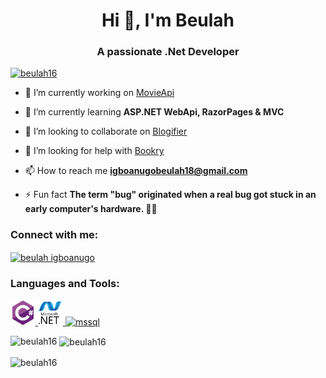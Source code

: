 <h1 align="center">Hi 👋, I'm Beulah</h1>
<h3 align="center">A passionate .Net Developer</h3>

<p align="left"> <a href="https://github.com/ryo-ma/github-profile-trophy"><img src="https://github-profile-trophy.vercel.app/?username=beulah16" alt="beulah16" /></a> </p>

- 🔭 I’m currently working on [MovieApi](https://github.com/Beulah16/MovieApi)

- 🌱 I’m currently learning **ASP.NET WebApi, RazorPages & MVC**

- 👯 I’m looking to collaborate on [Blogifier](https://github.com/blogifierdotnet/Blogifier)

- 🤝 I’m looking for help with [Bookry](https://github.com/Beulah16/Bookry)

- 📫 How to reach me **igboanugobeulah18@gmail.com**

- ⚡ Fun fact **The term "bug" originated when a real bug got stuck in an early computer's hardware. 🐛👾**

<h3 align="left">Connect with me:</h3>
<p align="left">
<a href="https://linkedin.com/in/beulah igboanugo" target="blank"><img align="center" src="https://raw.githubusercontent.com/rahuldkjain/github-profile-readme-generator/master/src/images/icons/Social/linked-in-alt.svg" alt="beulah igboanugo" height="30" width="40" /></a>
</p>

<h3 align="left">Languages and Tools:</h3>
<p align="left"> <a href="https://www.w3schools.com/cs/" target="_blank" rel="noreferrer"> <img src="https://raw.githubusercontent.com/devicons/devicon/master/icons/csharp/csharp-original.svg" alt="csharp" width="40" height="40"/> </a> <a href="https://dotnet.microsoft.com/" target="_blank" rel="noreferrer"> <img src="https://raw.githubusercontent.com/devicons/devicon/master/icons/dot-net/dot-net-original-wordmark.svg" alt="dotnet" width="40" height="40"/> </a> <a href="https://www.microsoft.com/en-us/sql-server" target="_blank" rel="noreferrer"> <img src="https://www.svgrepo.com/show/303229/microsoft-sql-server-logo.svg" alt="mssql" width="40" height="40"/> </a> </p>

<p><img align="left" src="https://github-readme-stats.vercel.app/api/top-langs?username=beulah16&show_icons=true&locale=en&layout=compact" alt="beulah16" /></p>

<p>&nbsp;<img align="center" src="https://github-readme-stats.vercel.app/api?username=beulah16&show_icons=true&locale=en" alt="beulah16" /></p>

<p><img align="center" src="https://github-readme-streak-stats.herokuapp.com/?user=beulah16&" alt="beulah16" /></p>
